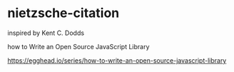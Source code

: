 # nietzsche-citation

inspired by Kent C. Dodds

how to Write an Open Source JavaScript Library

https://egghead.io/series/how-to-write-an-open-source-javascript-library

